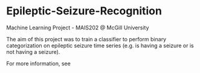 # Epileptic-Seizure-Recognition
Machine Learning Project - MAIS202 @ McGill University

The aim of this project was to train a classifier to perform binary categorization on epileptic seizure time series (e.g. is having a seizure or is not having a seizure).

For more information, see 
